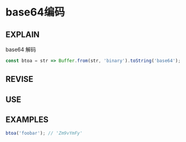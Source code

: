 # base64编码

## EXPLAIN
base64 解码
```javascript
const btoa = str => Buffer.from(str, 'binary').toString('base64');
```
## REVISE

## USE

## EXAMPLES
```javascript
btoa('foobar'); // 'Zm9vYmFy'
```